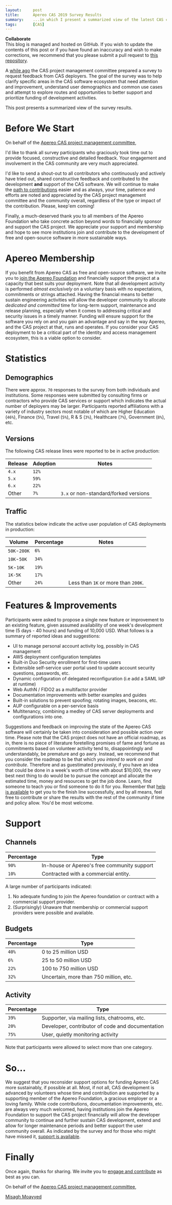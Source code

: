 ```yaml
---
layout:     post
title:      Apereo CAS 2019 Survey Results
summary:    ...in which I present a summarized view of the latest CAS community survey.
tags:       [CAS]
---
```


<div class="alert alert-success">
<strong>Collaborate</strong><br/>This blog is managed and hosted on GitHub. If you wish to update the contents of this post or if you have found an inaccuracy and wish to make corrections, we recommend that you please submit a pull request to <a href="https://github.com/apereo/apereo.github.io">this repository</a>.
</div>

A [while ago](https://groups.google.com/a/apereo.org/d/msg/cas-user/U-35VSV4JlY/UTSff3s_AwAJ) the CAS project management committee prepared a survey to request feedback from CAS deployers. The goal of the survey was to help clarify specific areas in the CAS software ecosystem that need attention and improvement, understand user demographics and common use cases and attempt to explore routes and opportunities to better support and prioritize funding of development activities.

This post presents a summarized view of the survey results.

# Before We Start

On behalf of the [Apereo CAS project management committee](https://apereo.github.io/cas/developer/Project-Commitee.html),

I'd like to thank all survey participants who graciously took time out to provide focused, constructive and detailed feedback. Your engagement and involvement in the CAS community are very much appreciated.

I'd like to send a shout-out to all contributors who continuously and actively have tried out, shared constructive feedback and contributed to the development **and** support of the CAS software. We will continue to make the [path to contributions](https://apereo.github.io/cas/developer/Contributor-Guidelines.html) easier and as always, your time, patience and efforts are noted and appreciated by the CAS project management committee and the community overall, regardless of the type or impact of the contribution. Please, keep'em coming!

Finally, a much-deserved thank you to all members of the Apereo Foundation who take concrete action beyond words to financially sponsor and support the CAS project. We appreciate your support and membership and hope to see more institutions join and contribute to the development of free and open-source software in more sustainable ways.

# Apereo Membership

If you benefit from Apereo CAS as free and open-source software, we invite you to [join the Apereo Foundation](https://www.apereo.org/content/apereo-membership) and financially support the project at a capacity that best suits your deployment. Note that all development activity is performed *almost exclusively* on a voluntary basis with no expectations, commitments or strings attached. Having the financial means to better sustain engineering activities will allow the developer community to allocate *dedicated and committed* time for long-term support, maintenance and release planning, especially when it comes to addressing critical and security issues in a timely manner. Funding will ensure support for the software you rely on and you gain an advantage and say in the way Apereo, and the CAS project at that, runs and operates. If you consider your CAS deployment to be a critical part of the identity and access management ecosystem, this is a viable option to consider.

# Statistics

## Demographics

There were approx. `70` responses to the survey from both individuals and institutions. Some responses were submitted by consulting firms or contractors who provide CAS services or support which indicates the actual number of deployers may be larger. Participants reported affiliations with a variety of industry sectors most notable of which are Higher Education (`46%`), Finance (`5%`), Travel (`5%`), R & S (`3%`), Healthcare (`7%`), Government (`8%`), etc.

## Versions

The following CAS release lines were reported to be in active production:

| Release  | Adoption | Notes |
| ------------- | ------------- | ---------- |
| `4.x` | `12%` | |
| `5.x` | `59%` | |
| `6.x`  | `22%`  | |
| Other  | `7%`  | `3.x` or non-standard/forked versions

## Traffic

The statistics below indicate the active user population of CAS deployments in production:

| Volume  | Percentage | Notes |
| ------------- | ------------- | ---------- |
| `50K`-`200K` | `6%` | |
| `10K`-`50K` | `34%` | |
| `5K`-`10K` | `19%` | |
| `1K-5K`  | `17%`  | |
| Other  | `24%`  | Less than `1K` or more than `200K`.

# Features & Improvements

Participants were asked to propose a single new feature or improvement to an existing feature, given assumed availability of one week's development time (5 days - 40 hours) and funding of 10,000 USD. What follows is a summary of reported ideas and suggestions:

- UI to manage personal account activity log, possibly in CAS management
- AWS deployment configuration templates
- Built-in Duo Security enrollment for first-time users
- Extensible self-service user portal used to update account security questions, passwords, etc.
- Dynamic configuration of delegated reconfiguration (i.e add a SAML IdP at runtime)
- Web AuthN / FIDO2 as a multifactor provider
- Documentation improvements with better examples and guides
- Built-in solutions to prevent spoofing; rotating images, beacons, etc.
- AUP configurable on a per-service basis
- Multitenancy, combining a medley of CAS server deployments and configurations into one.

Suggestions and feedback on improving the state of the Apereo CAS software will certainly be taken into consideration and possible action over time. Please note that the CAS project does not have an official roadmap, as in, there is no piece of literature foretelling promises of fame and fortune as commitments based on volunteer activity tend to, disappointingly and understandably, be premature and go awry. Instead, we recommend that you consider the roadmap to be that which *you intend to work on and contribute*. Therefore and as guestimated previously, if you have an idea that could be done in a week's worth of time with about $10,000, the very best next thing to do would be to pursue the concept and allocate the estimated time, money and resources to get the job done. Learn, find someone to teach you or find someone to do it for you. Remember that [help is available](https://apereo.github.io/cas/Support.html) to get you to the finish line successfully, and by all means, feel free to contribute or share the results with the rest of the community if time and policy allow. You'd be most welcome.

# Support

## Channels

|  Percentage | Type |
| ------------- | ------------- |
| `90%` | In-house or Apereo's free community support
| `10%` | Contracted with a commercial entity.

A large number of participants indicated:

1. No adequate funding to join the Apereo foundation or contract with a commercial support provider.
2. (Surprisingly) Unaware that membership or commercial support providers were possible and available.

## Budgets

|  Percentage | Type |
| ------------- | ------------- |
| `40%` | 0 to 25 million USD |
| `6%` | 25 to 50 million USD |
| `22%` | 100 to 750 million USD |
| `32%` | Uncertain, more than 750 million, etc. |

## Activity

|  Percentage | Type |
| ------------- | ------------- |
| `39%` | Supporter, via mailing lists, chatrooms, etc. |
| `20%` | Developer, contributor of code and documentation |
| `75%` | User, quietly monitoring activity |

Note that participants were allowed to select more than one category.

# So...

We suggest that you reconsider support options for funding Apereo CAS more sustainably, if possible at all. Most, if not all, CAS development is advanced by volunteers whose time and contribution are supported by a supporting member of the Apereo Foundation, a gracious employer or a loving family. While code contributions, documentation improvements, etc. are always very much welcomed, having institutions join the Apereo Foundation to support the CAS project financially will allow the developer community to continue and further sustain CAS development, extend and allow for longer maintenance periods and better support the user community overall. As indicated by the survey and for those who might have missed it, [support is available](https://apereo.github.io/cas/Support.html).

# Finally

Once again, thanks for sharing. We invite you to [engage and contribute](https://apereo.github.io/cas/developer/Contributor-Guidelines.html) as best as you can.

On behalf of the [Apereo CAS project management committee](https://apereo.github.io/cas/developer/Project-Commitee.html),

[Misagh Moayyed](https://fawnoos.com)
